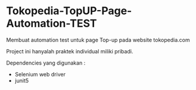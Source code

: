 # Tokopedia-TopUP-Page-Automation-TEST
Membuat automation test untuk page Top-up pada website tokopedia.com

Project ini hanyalah praktek individual miliki pribadi.

Dependencies yang digunakan :
- Selenium web driver
- junit5
